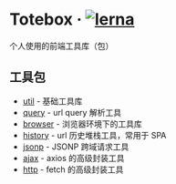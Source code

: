 # Totebox &middot; [![lerna](https://img.shields.io/badge/maintained%20with-lerna-cc00ff.svg)](https://lerna.js.org/)
个人使用的前端工具库（包）

## 工具包

* [util](./packages/util/README.md) - 基础工具库
* [query](./packages/query/README.md) - url query 解析工具
* [browser](./packages/browser/README.md) - 浏览器环境下的工具库
* [history](./packages/history/README.md) - url 历史堆栈工具，常用于 SPA
* [jsonp](./packages/jsonp/README.md) - JSONP 跨域请求工具
* [ajax](./packages/ajax/README.md) - axios 的高级封装工具
* [http](./packages/http/README.md) - fetch 的高级封装工具
